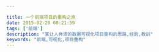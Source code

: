```yaml
---

title: 一个前端项目的重构之旅
date: 2015-02-28 00:21:59
tags: ['前端']
description: "某让人奔溃的数据可视化项目重构的思路,经验,教训"
keywords: "前端,可视化,项目重构"
---
```

